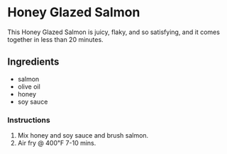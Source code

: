 Honey Glazed Salmon
===================

This Honey Glazed Salmon is juicy, flaky, and so satisfying, and it comes together in less than 20 minutes.

Ingredients
-----------

* salmon
* olive oil
* honey
* soy sauce

### Instructions

1. Mix honey and soy sauce and brush salmon.
2. Air fry @ 400℉ 7-10 mins.
